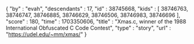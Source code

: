 {
  "by" : "evah",
  "descendants" : 17,
  "id" : 38745668,
  "kids" : [ 38746763, 38746747, 38746885, 38746629, 38746506, 38746983, 38746696 ],
  "score" : 180,
  "time" : 1703350606,
  "title" : "Xmas.c, winner of the 1988 International Obfuscated C Code Contest",
  "type" : "story",
  "url" : "https://udel.edu/~mm/xmas/"
}
